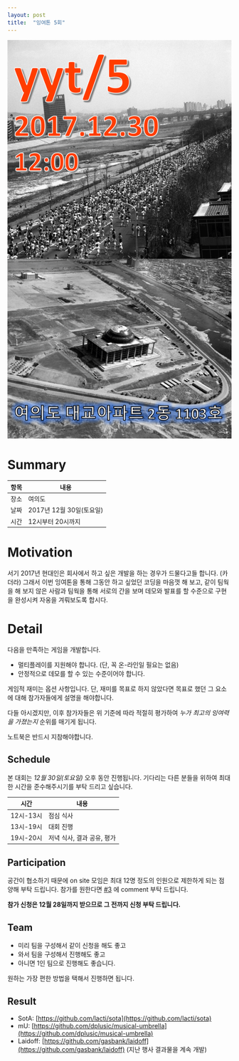```yaml
---
layout: post
title:  "잉여톤 5회"
---
```


![poster](/images/yyt_5.png)

# Summary

| 항목 | 내용 |
| --- | --- |
| 장소 | 여의도 |
| 날짜 | 2017년 12월 30일(토요일) |
| 시간 | 12시부터 20시까지 |

# Motivation

서기 2017년 현대인은 회사에서 하고 싶은 개발을 하는 경우가 드물다고들 합니다. (카더라)
그래서 이번 잉여톤을 통해 그동안 하고 싶었던 코딩을 마음껏 해 보고,
같이 팀웍을 해 보지 않은 사람과 팀웍을 통해 서로의 간을 보며
데모와 발표를 할 수준으로 구현을 완성시켜 자웅을 겨뤄보도록 합시다.

# Detail

다음을 만족하는 게임을 개발합니다.

- 멀티플레이를 지원해야 합니다. (단, 꼭 온-라인일 필요는 없음)
- 안정적으로 데모를 할 수 있는 수준이어야 합니다.

게임적 재미는 옵션 사항입니다. 단, 재미를 목표로 하지 않았다면 목표로 했던 그 요소에 대해 참가자들에게 설명을 해야합니다.

다들 아시겠지만, 이후 참가자들은 위 기준에 따라 적절히 평가하여 *누가 최고의 잉여력을 가졌는지* 순위를 매기게 됩니다.

노트북은 반드시 지참해야합니다.

## Schedule

본 대회는 *12월 30일(토요일)* 오후 동안 진행됩니다. 기다리는 다른 분들을 위하여 최대한 시간을 준수해주시기를 부탁 드리고 싶습니다.

| 시간 | 내용 |
| --- | --- |
| 12시-13시 | 점심 식사 |
| 13시-19시 | 대회 진행 |
| 19시-20시 | 저녁 식사, 결과 공유, 평가 |

## Participation

공간이 협소하기 때문에 on site 모임은 최대 12명 정도의 인원으로 제한하게 되는 점 양해 부탁 드립니다.
참가를 원한다면 [#3](https://github.com/lacti/yyt/issues/3) 에 comment 부탁 드립니다.

**참가 신청은 12월 28일까지 받으므로 그 전까지 신청 부탁 드립니다.**

## Team

- 미리 팀을 구성해서 같이 신청을 해도 좋고
- 와서 팀을 구성해서 진행해도 좋고
- 아니면 1인 팀으로 진행해도 좋습니다.

원하는 가장 편한 방법을 택해서 진행하면 됩니다.

## Result

- SotA: [https://github.com/lacti/sota](https://github.com/lacti/sota)
- mU: [https://github.com/dplusic/musical-umbrella](https://github.com/dplusic/musical-umbrella)
- Laidoff: [https://github.com/gasbank/laidoff](https://github.com/gasbank/laidoff) (지난 행사 결과물을 계속 개발)
